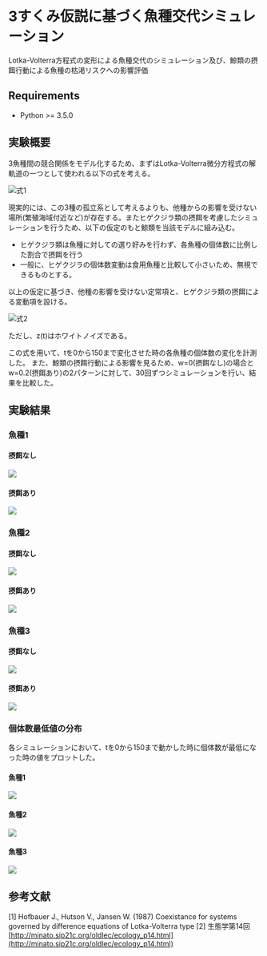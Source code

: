 # 3すくみ仮説に基づく魚種交代シミュレーション

Lotka-Volterra方程式の変形による魚種交代のシミュレーション及び、鯨類の摂餌行動による魚種の枯渇リスクへの影響評価

## Requirements

- Python >= 3.5.0

## 実験概要

3魚種間の競合関係をモデル化するため、まずはLotka-Volterra微分方程式の解軌道の一つとして使われる以下の式を考える。

![式1](./images/0.png)

現実的には、この3種の孤立系として考えるよりも、他種からの影響を受けない場所(繁殖海域付近など)が存在する。またヒゲクジラ類の摂餌を考慮したシミュレーションを行うため、以下の仮定のもと鯨類を当該モデルに組み込む。

- ヒゲクジラ類は魚種に対しての選り好みを行わず、各魚種の個体数に比例した割合で摂餌を行う
- 一般に、ヒゲクジラの個体数変動は食用魚種と比較して小さいため、無視できるものとする。

以上の仮定に基づき、他種の影響を受けない定常項と、ヒゲクジラ類の摂餌による変動項を設ける。

![式2](./images/1.png)

ただし、z(t)はホワイトノイズである。

この式を用いて、tを0から150まで変化させた時の各魚種の個体数の変化を計測した。
また、鯨類の摂餌行動による影響を見るため、w=0(摂餌なし)の場合とw=0.2(摂餌あり)の2パターンに対して、30回ずつシミュレーションを行い、結果を比較した。

## 実験結果

### 魚種1

#### 摂餌なし
![](./images/0/alpha_merged_0.png)

#### 摂餌あり
![](./images/1/alpha_merged_0.png)

### 魚種2

#### 摂餌なし
![](./images/0/alpha_merged_1.png)

#### 摂餌あり
![](./images/1/alpha_merged_1.png)

### 魚種3

#### 摂餌なし
![](./images/0/alpha_merged_2.png)

#### 摂餌あり
![](./images/1/alpha_merged_2.png)

### 個体数最低値の分布

各シミュレーションにおいて、tを0から150まで動かした時に個体数が最低になった時の値をプロットした。

#### 魚種1

![](./images/compare_results/compare_0.png)

#### 魚種2

![](./images/compare_results/compare_1.png)

#### 魚種3

![](./images/compare_results/compare_2.png)


## 参考文献

[1] Hofbauer J., Hutson V., Jansen W. (1987) Coexistance for systems governed by difference equations of Lotka-Volterra type
[2] 生態学第14回 [http://minato.sip21c.org/oldlec/ecology_p14.html](http://minato.sip21c.org/oldlec/ecology_p14.html)
